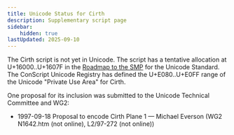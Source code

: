 ```yaml
---
title: Unicode Status for Cirth
description: Supplementary script page
sidebar:
    hidden: true
lastUpdated: 2025-09-10
---
```


The Cirth script is not yet in Unicode. The script has a tentative allocation at U+16000..U+1607F in the [Roadmap to the SMP](http://www.unicode.org/roadmaps/smp/) for the Unicode Standard. The ConScript Unicode Registry has defined the U+E080..U+E0FF range of the Unicode "Private Use Area" for Cirth.

[comment]: # (end of intro)

[comment]: # (start of blocks)



[comment]: # (end of blocks)

[comment]: # (start of chars)



[comment]: # (end of chars)

[comment]: # (start of rest)

One proposal for its inclusion was submitted to the Unicode Technical Committee and WG2:

- 1997-09-18 Proposal to encode Cirth Plane 1 — Michael Everson (WG2 N1642.htm (not online), L2/97-272 (not online))

